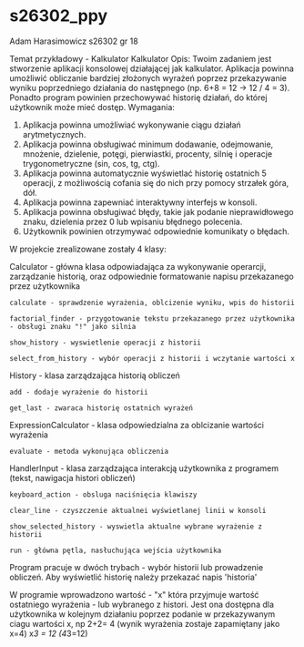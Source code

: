 # s26302_ppy
Adam Harasimowicz
s26302
gr 18


Temat przykładowy - Kalkulator 
Kalkulator
Opis:
Twoim zadaniem jest stworzenie aplikacji konsolowej działającej jak kalkulator. Aplikacja
powinna umożliwić obliczanie bardziej złożonych wyrażeń poprzez przekazywanie wyniku
poprzedniego działania do następnego (np. 6+8 = 12 -> 12 / 4 = 3). Ponadto program
powinien przechowywać historię działań, do której użytkownik może mieć dostęp.
Wymagania:
1. Aplikacja powinna umożliwiać wykonywanie ciągu działań arytmetycznych.
2. Aplikacja powinna obsługiwać minimum dodawanie, odejmowanie, mnożenie,
dzielenie, potęgi, pierwiastki, procenty, silnię i operacje trygonometryczne (sin, cos,
tg, ctg).
3. Aplikacja powinna automatycznie wyświetlać historię ostatnich 5 operacji, z
możliwością cofania się do nich przy pomocy strzałek góra, dół.
4. Aplikacja powinna zapewniać interaktywny interfejs w konsoli.
5. Aplikacja powinna obsługiwać błędy, takie jak podanie nieprawidłowego znaku,
dzielenia przez 0 lub wpisaniu błędnego polecenia.
6. Użytkownik powinien otrzymywać odpowiednie komunikaty o błędach.

W projekcie zrealizowane zostały 4 klasy:

  Calculator - główna klasa odpowiadająca za wykonywanie operarcji, zarządzanie historią, oraz odpowiednie formatowanie napisu przekazanego przez użytkownika
  
    calculate - sprawdzenie wyrażenia, oblcizenie wyniku, wpis do historii
    
    factorial_finder - przygotowanie tekstu przekazanego przez użytkownika - obsługi znaku "!" jako silnia
    
    show_history - wyswietlenie operacji z historii
    
    select_from_history - wybór operacji z historii i wczytanie wartości x
    
  History - klasa zarządzająca historią obliczeń
  
    add - dodaje wyrażenie do historii
    
    get_last - zwaraca historię ostatnich wyrażeń
    
  ExpressionCalculator - klasa odpowiedzialna za oblcizanie wartości wyrażenia
  
    evaluate - metoda wykonująca obliczenia
    
  HandlerInput - klasa zarządzająca interakcją użytkownika z programem (tekst, nawigacja histori obliczeń)
  
    keyboard_action - obsluga naciśnięcia klawiszy
    
    clear_line - czyszczenie aktualnei wyświetlanej linii w konsoli 
    
    show_selected_history - wyswietla aktualne wybrane wyrażenie z historii
    
    run - główna pętla, nasłuchująca wejścia użytkownika


 Program pracuje w dwóch trybach - wybór historii lub prowadzenie obliczeń. Aby wyświetlić historię należy przekazać napis 'historia'

  W programie wprowadzono wartość - "x" która przyjmuje wartość ostatniego wyrażenia - lub wybranego z histori. Jest ona dostępna dla użytkownika w kolejnym działaniu poprzez podanie w przekazywanym ciagu wartości x, np
  2+2= 4  (wynik wyrażenia zostaje zapamiętany jako x=4)
  x*3 = 12 (4*3=12)

   
